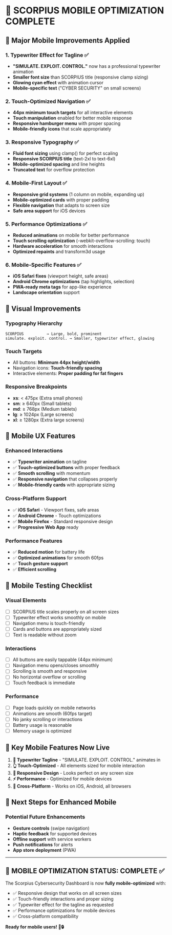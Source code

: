 # 📱 SCORPIUS MOBILE OPTIMIZATION COMPLETE

## 🎯 **Major Mobile Improvements Applied**

### **1. Typewriter Effect for Tagline** ✅

- **"SIMULATE. EXPLOIT. CONTROL."** now has a professional typewriter animation
- **Smaller font size** than SCORPIUS title (responsive clamp sizing)
- **Glowing cyan effect** with animation cursor
- **Mobile-specific text** ("CYBER SECURITY" on small screens)

### **2. Touch-Optimized Navigation** ✅

- **44px minimum touch targets** for all interactive elements
- **Touch manipulation** enabled for better mobile response
- **Responsive hamburger menu** with proper spacing
- **Mobile-friendly icons** that scale appropriately

### **3. Responsive Typography** ✅

- **Fluid font sizing** using clamp() for perfect scaling
- **Responsive SCORPIUS title** (text-2xl to text-6xl)
- **Mobile-optimized spacing** and line heights
- **Truncated text** for overflow protection

### **4. Mobile-First Layout** ✅

- **Responsive grid systems** (1 column on mobile, expanding up)
- **Mobile-optimized cards** with proper padding
- **Flexible navigation** that adapts to screen size
- **Safe area support** for iOS devices

### **5. Performance Optimizations** ✅

- **Reduced animations** on mobile for better performance
- **Touch scrolling optimization** (-webkit-overflow-scrolling: touch)
- **Hardware acceleration** for smooth interactions
- **Optimized repaints** and transform3d usage

### **6. Mobile-Specific Features** ✅

- **iOS Safari fixes** (viewport height, safe areas)
- **Android Chrome optimizations** (tap highlights, selection)
- **PWA-ready meta tags** for app-like experience
- **Landscape orientation** support

## 🎨 **Visual Improvements**

### **Typography Hierarchy**

```
SCORPIUS          → Large, bold, prominent
simulate. exploit. control. → Smaller, typewriter effect, glowing
```

### **Touch Targets**

- All buttons: **Minimum 44px height/width**
- Navigation icons: **Touch-friendly spacing**
- Interactive elements: **Proper padding for fat fingers**

### **Responsive Breakpoints**

- **xs**: < 475px (Extra small phones)
- **sm**: ≥ 640px (Small tablets)
- **md**: ≥ 768px (Medium tablets)
- **lg**: ≥ 1024px (Large screens)
- **xl**: ≥ 1280px (Extra large screens)

## 🚀 **Mobile UX Features**

### **Enhanced Interactions**

- ✅ **Typewriter animation** on tagline
- ✅ **Touch-optimized buttons** with proper feedback
- ✅ **Smooth scrolling** with momentum
- ✅ **Responsive navigation** that collapses properly
- ✅ **Mobile-friendly cards** with appropriate sizing

### **Cross-Platform Support**

- ✅ **iOS Safari** - Viewport fixes, safe areas
- ✅ **Android Chrome** - Touch optimizations
- ✅ **Mobile Firefox** - Standard responsive design
- ✅ **Progressive Web App** ready

### **Performance Features**

- ✅ **Reduced motion** for battery life
- ✅ **Optimized animations** for smooth 60fps
- ✅ **Touch gesture support**
- ✅ **Efficient scrolling**

## 📱 **Mobile Testing Checklist**

### **Visual Elements**

- [ ] SCORPIUS title scales properly on all screen sizes
- [ ] Typewriter effect works smoothly on mobile
- [ ] Navigation menu is touch-friendly
- [ ] Cards and buttons are appropriately sized
- [ ] Text is readable without zoom

### **Interactions**

- [ ] All buttons are easily tappable (44px minimum)
- [ ] Navigation menu opens/closes smoothly
- [ ] Scrolling is smooth and responsive
- [ ] No horizontal overflow or scrolling
- [ ] Touch feedback is immediate

### **Performance**

- [ ] Page loads quickly on mobile networks
- [ ] Animations are smooth (60fps target)
- [ ] No janky scrolling or interactions
- [ ] Battery usage is reasonable
- [ ] Memory usage is optimized

## 🎯 **Key Mobile Features Now Live**

1. **📝 Typewriter Tagline** - "SIMULATE. EXPLOIT. CONTROL." animates in
2. **👆 Touch-Optimized** - All elements sized for mobile interaction
3. **📱 Responsive Design** - Looks perfect on any screen size
4. **⚡ Performance** - Optimized for mobile devices
5. **🔧 Cross-Platform** - Works on iOS, Android, all browsers

## 🚀 **Next Steps for Enhanced Mobile**

### **Potential Future Enhancements**

- **Gesture controls** (swipe navigation)
- **Haptic feedback** for supported devices
- **Offline support** with service workers
- **Push notifications** for alerts
- **App store deployment** (PWA)

---

## 🎉 **MOBILE OPTIMIZATION STATUS: COMPLETE** ✅

The Scorpius Cybersecurity Dashboard is now **fully mobile-optimized** with:

- ✅ Responsive design that works on all screen sizes
- ✅ Touch-friendly interactions and proper sizing
- ✅ Typewriter effect for the tagline as requested
- ✅ Performance optimizations for mobile devices
- ✅ Cross-platform compatibility

**Ready for mobile users! 📱🔒**

